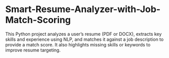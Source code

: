 # Smart-Resume-Analyzer-with-Job-Match-Scoring
This Python project analyzes a user’s resume (PDF or DOCX), extracts key skills and experience using NLP, and matches it against a job description to provide a match score. It also highlights missing skills or keywords to improve resume targeting.
